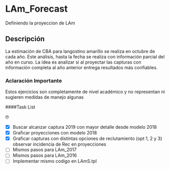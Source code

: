 # LAm_Forecast
 Definiendo la proyeccion de LAm
 
## Descripción
La estimación de CBA para langostino amarillo se realiza en octubre de cada año. Este análisis, hasta la fecha se realiza con información parcial del año en curso. La idea es analizar si al proyectar las capturas con información completa al año anterior entrega resultados más confiables.

### Aclaración Importante
Estos ejercicios son completamente de nivel académico y no representan ni sugieren medidas de manejo algunas


####Task List

 :nerd_face:

- [x] Buscar alcanzar captura 2019 con mayor detalle desde modelo 2018
- [x] Graficar proyecciones con modelo 2018
- [x] Graficar capturas con distintas opciones de reclutamiento (opt 1, 2 y 3) observar incidencia de Rec en proyecciones
- [ ] Mismos pasos para LAm_2017
- [ ] Mismos pasos para LAm_2016
- [ ] Implementar mismo codigo en LAmS.tpl